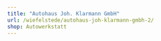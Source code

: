 ```yaml
---
title: "Autohaus Joh. Klarmann GmbH"
url: /wiefelstede/autohaus-joh-klarmann-gmbh-2/
shop: Autowerkstatt
---
```


